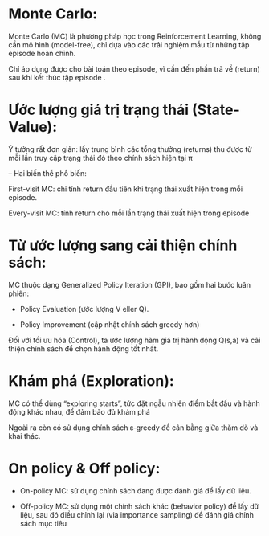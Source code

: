 # Monte Carlo:
 Monte Carlo (MC) là phương pháp học trong Reinforcement Learning, không cần mô hình (model-free), chỉ dựa vào các trải nghiệm mẫu từ những tập episode hoàn chỉnh.

 Chỉ áp dụng được cho bài toán theo episode, vì cần đến phần trả về (return) sau khi kết thúc tập episode .

# Ước lượng giá trị trạng thái (State-Value):
 Ý tưởng rất đơn giản: lấy trung bình các tổng thưởng (returns) thu được từ mỗi lần truy cập trạng thái đó theo chính sách hiện tại π 


– Hai biến thể phổ biến:

First-visit MC: chỉ tính return đầu tiên khi trạng thái xuất hiện trong mỗi episode.

Every-visit MC: tính return cho mỗi lần trạng thái xuất hiện trong episode 

# Từ ước lượng sang cải thiện chính sách:
MC thuộc dạng Generalized Policy Iteration (GPI), bao gồm hai bước luân phiên:

- Policy Evaluation (ước lượng V eller Q).

- Policy Improvement (cập nhật chính sách greedy hơn)

Đối với tối ưu hóa (Control), ta ước lượng hàm giá trị hành động Q(s,a) và cải thiện chính sách để chọn hành động tốt nhất.

# Khám phá (Exploration):
MC có thể dùng “exploring starts”, tức đặt ngẫu nhiên điểm bắt đầu và hành động khác nhau, để đảm bảo đủ khám phá

Ngoài ra còn có sử dụng chính sách ε‑greedy để cân bằng giữa thăm dò và khai thác.

# On policy & Off policy:
- On-policy MC: sử dụng chính sách đang được đánh giá để lấy dữ liệu.

- Off-policy MC: sử dụng một chính sách khác (behavior policy) để lấy dữ liệu, sau đó điều chỉnh lại (via importance sampling) để đánh giá chính sách mục tiêu
